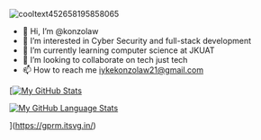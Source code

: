 ![cooltext452658195858065](https://github.com/konzolaw/konzolaw/assets/125367223/bf906657-45b3-4b24-ac75-4f2a881ae807)

- 👋 Hi, I’m @konzolaw
- 👀 I’m interested in Cyber Security and full-stack development
-  🌱 I’m currently learning computer science at JKUAT
- 💞️ I’m looking to collaborate on tech just tech
- 📫 How to reach me iykekonzolaw21@gmail.com




[[![My GitHub Stats](https://github-readme-stats.vercel.app/api/?username=Konzolaw&count_private=true&theme=tokyonight&showicons=true)]()



[![My GitHub Language Stats](https://github-readme-stats.vercel.app/api/top-langs/?username=Konzolaw&langs_count=5&theme=tokyonight)]()
<!---
konzolaw/konzolaw is a ✨ special ✨ repository because its `README.md` (this file) appears on your GitHub profile.
You can click the Preview link to take a look at your changes.
--->
](https://gprm.itsvg.in/)

